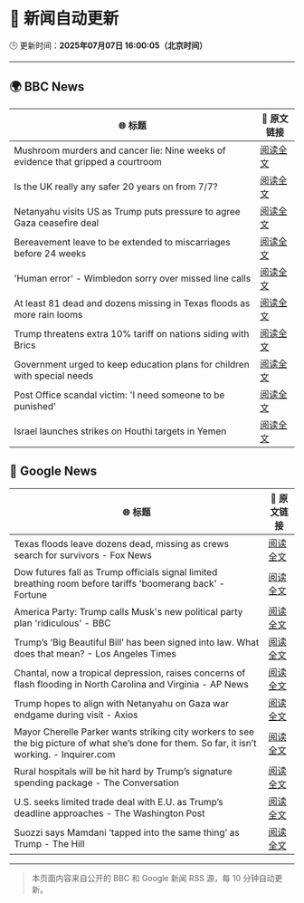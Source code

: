# 🧠 新闻自动更新

🕒 更新时间：**2025年07月07日 16:00:05（北京时间）**

---

## 🌍 BBC News

| 🌐 标题 | 🔗 原文链接 |
|--------|-------------|
| Mushroom murders and cancer lie: Nine weeks of evidence that gripped a courtroom | [阅读全文](https://www.bbc.com/news/articles/cdx554n1x0wo) |
| Is the UK really any safer 20 years on from 7/7? | [阅读全文](https://www.bbc.com/news/articles/c14e77je72mo) |
| Netanyahu visits US as Trump puts pressure to agree Gaza ceasefire deal | [阅读全文](https://www.bbc.com/news/articles/cy4ypze027ro) |
| Bereavement leave to be extended to miscarriages before 24 weeks | [阅读全文](https://www.bbc.com/news/articles/cz9k12w5j54o) |
| 'Human error' - Wimbledon sorry over missed line calls | [阅读全文](https://www.bbc.com/sport/tennis/articles/czry1j5e32ko) |
| At least 81 dead and dozens missing in Texas floods as more rain looms | [阅读全文](https://www.bbc.com/news/articles/cddzrj323zzo) |
| Trump threatens extra 10% tariff on nations siding with Brics | [阅读全文](https://www.bbc.com/news/articles/c1dnz7gw92zo) |
| Government urged to keep education plans for children with special needs | [阅读全文](https://www.bbc.com/news/articles/cx2vn950d5go) |
| Post Office scandal victim: 'I need someone to be punished' | [阅读全文](https://www.bbc.com/news/articles/cx244zk2jppo) |
| Israel launches strikes on Houthi targets in Yemen | [阅读全文](https://www.bbc.com/news/articles/ce9xdlxp1x7o) |

## 📰 Google News

| 🌐 标题 | 🔗 原文链接 |
|--------|-------------|
| Texas floods leave dozens dead, missing as crews search for survivors - Fox News | [阅读全文](https://news.google.com/rss/articles/CBMipAFBVV95cUxPaFpmLTE5SURDeUJ2OTZHdk1iT0Npd0hOdExQVDFnbDJIajlwYUo1RGlKQU1yWWRuTWgza2xOdUJIWGZtWkxUU2N2bWVtVTBIRnNMREVHNjRybE5MMmt6TGVPV1BLeW8tQ055LWNLX1NuU3E2X0NGcHczTnkzVENYLXNQbVhpMzJqZnRIS0JkU0QtMVhQeEl1RGM3NUd5TkpXdFMwedIBqgFBVV95cUxNX0hZSDF1T1hLelQ5Z3VXX3RqMGhvMHBMUk9sMjZzYVdjYUVCTVEwaUNVV2pEV1d1dGd0NnhscG1iUndpUVh3cExxSzVqMWMxaTVQRHR2T29ld1ZiOWNKVW1kdk42S0trOU5zRDc2VWlaYlZ6aVI1YVJFcVRobnl3WG1NaFpQTU5EUGtfQXlYWTJ1LV9NSlNrUjdVTFdacWMtRFlsTDg0ZXVXUQ?oc=5) |
| Dow futures fall as Trump officials signal limited breathing room before tariffs 'boomerang back' - Fortune | [阅读全文](https://news.google.com/rss/articles/CBMiqAFBVV95cUxPWTNNS2ZJZFZkUHlwSEYyc1FwcUF6ek5QazJIYkt6YUlhdVh1UkllRUM1UkYwU29rR0NxclVXamFqUGNZUUFpajB4cktDTU96bW9Gb2hpWng3TTBkVjRaeWVFUlAzejJuUnRGVlpUYUxCeDh5TTRSMEhlM3JVc0sxOTRtWVpOYTZ4bEdRYkVRMndlRWpGUjZ2SWlJb3RPWlNYWUswTXQ1Rkc?oc=5) |
| America Party: Trump calls Musk's new political party plan 'ridiculous' - BBC | [阅读全文](https://news.google.com/rss/articles/CBMiWkFVX3lxTFA0eGE0MmVlV0x2azhJMGlPYUNxUHd5WmprYmpFaU9ZMHFQM3E3Wk9jc2xUVmM4Z1ZNbkMtUWZXMDVCZXluWVgtTDBpeWs5WjZ3aFpfSzBJQ1dJQdIBX0FVX3lxTFBUSVhQZzBsWXd1RkdodjFFUjh1WDFsWUdhTEhqcWRzZkhuMVgzeFRLV1VhRlZBc2pLRFpLbWdHY042S3MxbS1Wb0pJcS1IYlo4Tm5JTjNYZ3lhVEJoYjRZ?oc=5) |
| Trump’s ‘Big Beautiful Bill’ has been signed into law. What does that mean? - Los Angeles Times | [阅读全文](https://news.google.com/rss/articles/CBMi3wFBVV95cUxNSXhFVFRmUDNHU0F3UWpjOEFnUG16c0VyT2M0dk5Ua3oyQkUweTRuQUV4c3JROVcxX3pIM1J5MTdpQ1dtY083YUxVS1BVYUswRjZoQjFMZW16U0xmUzRmaEI3TS15WUZOQkFhSGNDb1E4LTRzTUVIZWpsOG5hN29zX3NLVFU3LUx0Z0RyaVVLNTNaZnE2N2pMSVE3R296aEVOTU5Vdmc4ZG50UUFfWklRSk5rVFN2aVl3TDIzLUg3aEN4WFM2VE5rUzhWSTJYZ0E3djZ0amxPS2l5WWtwdmgw?oc=5) |
| Chantal, now a tropical depression, raises concerns of flash flooding in North Carolina and Virginia - AP News | [阅读全文](https://news.google.com/rss/articles/CBMirAFBVV95cUxPXzlqY2l6WVRfR0ZEVDF3aVVYc3lVYVhIcmdwQjVxMlh3NDZjdU5ualZ2Y21YMWpGWWpib2xiMGN1Uzg4TW5FRW5VXzlFbU9qRjZUdlVyZkdBSWRzQkE5N3V2R3FFVmNMTjhZRjNZMXIzOVNiUFluTzNHaEk2dTJBeUFSU29tUVJxQlA5a1p6OE5XTTBLV3JQVEx4MnlWejR2M2RSUXdvR2lqb0Nw?oc=5) |
| Trump hopes to align with Netanyahu on Gaza war endgame during visit - Axios | [阅读全文](https://news.google.com/rss/articles/CBMiggFBVV95cUxOQ2QzTVNEOUxzeHdtaVpKOVJKZjNGZ1lIZElnd2VTZzFLWUZUV0ZLWl96d3BhcWNVMFlrMjROQ2xENFJGZjJGdU8wT29aVUY1LWpEcm1ZbmVvZkJ3REd6RExDQi04V1ZqRVVkTkZzSnp2SzJ4cWJfQnoxM0VqTW54ZUln?oc=5) |
| Mayor Cherelle Parker wants striking city workers to see the big picture of what she’s done for them. So far, it isn’t working. - Inquirer.com | [阅读全文](https://news.google.com/rss/articles/CBMirAFBVV95cUxQNllybGI3MFI5dEpQYjdLSzB6TVd0ZklaaE1yaVhFYjI2OWFCdk02dF84c2lVZkpzZGphbk9uejRPbG9WMUV1SEEwWXVuVFktOC0wSUJ4UGc0dldEeTMtRlR2TEU0VWZoZVU1RmRUY1hvWmY0LVc4ZkpWMEx4eXl3M2psRC1CSXd6b1Vsd2FEc1ZtVGhqZ0RmZ3QxZXF5MTNxd1BPQk1xeURsUTUy?oc=5) |
| Rural hospitals will be hit hard by Trump’s signature spending package - The Conversation | [阅读全文](https://news.google.com/rss/articles/CBMipwFBVV95cUxQdkk5SGEtcjlDNUNQT3Zmc2dBZ2tUNXFrTDc0U01XZFFBMXlVSldaSkw2TnZZTk5PTU1ZOXByNDk1RU5ySDdxSzVKd2E1RGFjZ1ItYmNtRWFMRWFmUnNicDNGUGwyTFpCU19Obk42ME83OVk1VktLR1QtVWpiMFg3SGI1TWdqVGtISDRfZUJuY3psQjFPUE1CaFBnR3A0Z1VSc3NNWmFRRQ?oc=5) |
| U.S. seeks limited trade deal with E.U. as Trump’s deadline approaches - The Washington Post | [阅读全文](https://news.google.com/rss/articles/CBMif0FVX3lxTE1JVEM3Z1E4RGVsY00yUHNIeXdfZzdpY3JmQjZscDBLQXFuR0ViaXVqamlfX0x0MVZEb0t1SGtYQ0hhUFpoQzBQanJuRkE0ZFRIVjJ3QVg5eUQzRFZZX0F0eW9mR1RwM05tTmExaWY1LS12UHF2TjVmXy1qTy1zQjg?oc=5) |
| Suozzi says Mamdani ‘tapped into the same thing’ as Trump - The Hill | [阅读全文](https://news.google.com/rss/articles/CBMikwFBVV95cUxPWXNlc201MWxfdC0yVXE0TXFRWXJ2Q3owNXpObWV4SFNpZV9pSG1sTVlBOFNidHp3eUhONXJDS3ptNFlhaDJNNlZraVg4SVMxUmpNT3EtUmpYTVFnQjVJU0MxOG1vWU94XzBhV016cFZHRFAyRV8yd2FtUk5rR091S0tnLW9JQ2ZUNjBCcjNJbnVxVW_SAZgBQVVfeXFMUGphdU5zZzc0ZmVvYVJlb3VyUUJQMjk3MGktU3JUaHVUZ1BuZ0RBSEUyWnpsZndEX3U2Z0xpSlNMaDV3dGkxa29NNlltUHJvelRoRFVPcnlWcy10SFlBZl9EZE5TeGFXZDZIVnlPUEJ5bTltSi1sX1loVDJXT3R4OUh4S09xUW1GRXFfRzBDSl95M0s2MEh3bHM?oc=5) |

---
> 本页面内容来自公开的 BBC 和 Google 新闻 RSS 源，每 10 分钟自动更新。